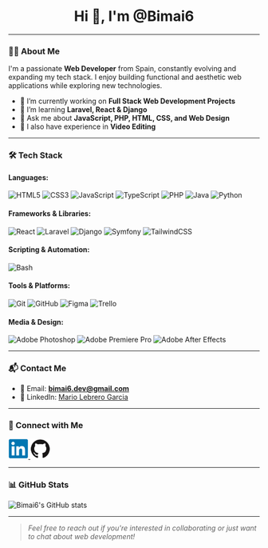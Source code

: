 <h1 align="center">Hi 👋, I'm @Bimai6</h1>

---

### 👨‍💻 About Me
I'm a passionate **Web Developer** from Spain, constantly evolving and expanding my tech stack. I enjoy building functional and aesthetic web applications while exploring new technologies.

- 🔭 I’m currently working on **Full Stack Web Development Projects**
- 🌱 I’m learning **Laravel, React & Django**
- 💬 Ask me about **JavaScript, PHP, HTML, CSS, and Web Design**
- 🎥 I also have experience in **Video Editing**

---

### 🛠️ Tech Stack

#### Languages:
![HTML5](https://img.shields.io/badge/HTML5-E34F26?style=for-the-badge&logo=html5&logoColor=white)
![CSS3](https://img.shields.io/badge/CSS3-1572B6?style=for-the-badge&logo=css3&logoColor=white)
![JavaScript](https://img.shields.io/badge/JavaScript-F7DF1E?style=for-the-badge&logo=javascript&logoColor=black)
![TypeScript](https://img.shields.io/badge/TypeScript-3178C6?style=for-the-badge&logo=typescript&logoColor=white)
![PHP](https://img.shields.io/badge/PHP-777BB4?style=for-the-badge&logo=php&logoColor=white)
![Java](https://img.shields.io/badge/Java-ED8B00?style=for-the-badge&logo=java&logoColor=white)
![Python](https://img.shields.io/badge/Python-3776AB?style=for-the-badge&logo=python&logoColor=white)

#### Frameworks & Libraries:
![React](https://img.shields.io/badge/React-20232A?style=for-the-badge&logo=react&logoColor=61DAFB)
![Laravel](https://img.shields.io/badge/Laravel-FF2D20?style=for-the-badge&logo=laravel&logoColor=white)
![Django](https://img.shields.io/badge/Django-092E20?style=for-the-badge&logo=django&logoColor=white)
![Symfony](https://img.shields.io/badge/Symfony-000000?style=for-the-badge&logo=symfony&logoColor=white)
![TailwindCSS](https://img.shields.io/badge/TailwindCSS-06B6D4?style=for-the-badge&logo=tailwindcss&logoColor=white)

#### Scripting & Automation:
![Bash](https://img.shields.io/badge/Bash-4EAA25?style=for-the-badge&logo=gnu-bash&logoColor=white)

#### Tools & Platforms:
![Git](https://img.shields.io/badge/Git-F05032?style=for-the-badge&logo=git&logoColor=white)
![GitHub](https://img.shields.io/badge/GitHub-181717?style=for-the-badge&logo=github&logoColor=white)
![Figma](https://img.shields.io/badge/Figma-F24E1E?style=for-the-badge&logo=figma&logoColor=white)
![Trello](https://img.shields.io/badge/Trello-0079BF?style=for-the-badge&logo=trello&logoColor=white)

#### Media & Design:
![Adobe Photoshop](https://img.shields.io/badge/Photoshop-31A8FF?style=for-the-badge&logo=adobe-photoshop&logoColor=white)
![Adobe Premiere Pro](https://img.shields.io/badge/Premiere_Pro-9999FF?style=for-the-badge&logo=adobe-premiere-pro&logoColor=white)
![Adobe After Effects](https://img.shields.io/badge/After_Effects-9999FF?style=for-the-badge&logo=adobe-after-effects&logoColor=white)

---

### 📬 Contact Me
- 📧 Email: **bimai6.dev@gmail.com**
- 💼 LinkedIn: [Mario Lebrero Garcia](https://es.linkedin.com/in/mario-lebrero-garc%C3%ADa-05596a251?trk=org-employees)

---

### 🔗 Connect with Me
<p align="left">
<a href="https://es.linkedin.com/in/mario-lebrero-garc%C3%ADa-05596a251?trk=org-employees" target="_blank" rel="noreferrer">
  <img src="https://raw.githubusercontent.com/devicons/devicon/master/icons/linkedin/linkedin-original.svg" alt="LinkedIn" width="40" height="40"/>
</a>
<a href="https://github.com/Bimai6" target="_blank" rel="noreferrer">
  <img src="https://raw.githubusercontent.com/devicons/devicon/master/icons/github/github-original.svg" alt="GitHub" width="40" height="40"/>
</a>
</p>

---

### 📊 GitHub Stats
![Bimai6's GitHub stats](https://github-readme-stats.vercel.app/api?username=Bimai6&show_icons=true&theme=tokyonight)

---

> *Feel free to reach out if you're interested in collaborating or just want to chat about web development!*
